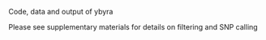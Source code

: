 Code, data and output of ybyra

Please see supplementary materials for details on filtering and SNP calling
